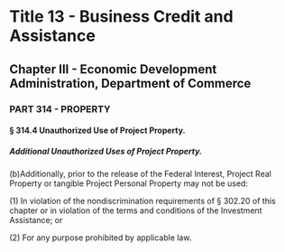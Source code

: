
# Title 13 - Business Credit and Assistance
## Chapter III - Economic Development Administration, Department of Commerce
### PART 314 - PROPERTY
#### § 314.4 Unauthorized Use of Project Property.
##### Additional Unauthorized Uses of Project Property.

(b)Additionally, prior to the release of the Federal Interest, Project Real Property or tangible Project Personal Property may not be used:

(1) In violation of the nondiscrimination requirements of § 302.20 of this chapter or in violation of the terms and conditions of the Investment Assistance; or

(2) For any purpose prohibited by applicable law.
